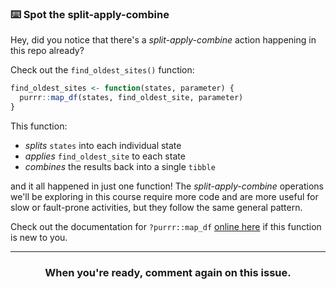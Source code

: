 ### :keyboard: Spot the split-apply-combine

Hey, did you notice that there's a *split-apply-combine* action happening in this repo already?

Check out the `find_oldest_sites()` function:
```r
find_oldest_sites <- function(states, parameter) {
  purrr::map_df(states, find_oldest_site, parameter)
}
```
This function:
- *splits* `states` into each individual state
- *applies* `find_oldest_site` to each state
- *combines* the results back into a single `tibble`

and it all happened in just one function! The *split-apply-combine* operations we'll be exploring in this course require more code and are more useful for slow or fault-prone activities, but they follow the same general pattern.

Check out the documentation for `?purrr::map_df` [online here](https://purrr.tidyverse.org/reference/map.html) if this function is new to you.

<hr><h3 align="center">When you're ready, comment again on this issue.</h3>
